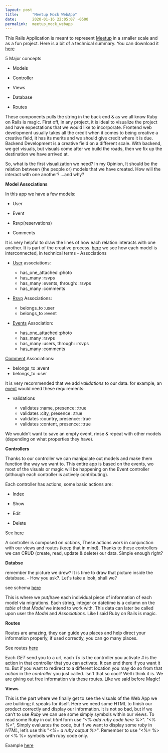 ```yaml
---
layout: post
title:      "Meetup Mock WebApp"
date:       2020-01-16 22:05:07 -0500
permalink:  meetup_mock_webapp
---
```



This Rails Application is meant to represent [Meetup](https://www.meetup.com/) in a smaller scale and as a fun project. Here is a bit of a technical summary. You can download it [here](https://github.com/FigueroaR/meetup_mock_web_app)

5 Major concepts 

- Models

- Controller 

- Views 

- Database

- Routes

These components pulls the string in the back end & as we all know Ruby on Rails is magic. 
First off, in any project, it is ideal to visualize the project and have expectations that we would like to incorporate. Frontend web development usually takes all the credit when it comes to being creative a creative field, it has its merits and we should give credit where it is due.
Backend Development is a creative field on a different scale. With backend, we get visuals, but visuals come after we build the roads, then we fix up the destination we have arrived at.

So, what is the first visualization we need? In my Opinion, It should be the relation between (the people or) models that we have created. How will the interact with one another? ...and why?




**Model Associations**

In this app we have a few models: 

- User 

- Event

- Rsvp(reservations)

- Comments 

It is very helpful to draw the lines of how each relation interacts with one another. It is part of the creative process. 
[here](https://github.com/FigueroaR/meetup_mock_web_app/tree/master/app/models) we see how each model is interconnected, in technical terms - Associations 

- [User](https://github.com/FigueroaR/meetup_mock_web_app/blob/master/app/models/user.rb) associations:

   - has_one_attached :photo
   - has_many :rsvps
   - has_many :events, through: :rsvps
   - has_many :comments
	
	
- [Rsvp](https://github.com/FigueroaR/meetup_mock_web_app/blob/master/app/models/rsvp.rb) Associations:

   - belongs_to :user
   - belongs_to :event


- [Events](https://github.com/FigueroaR/meetup_mock_web_app/blob/master/app/models/event.rb) Association:

   - has_one_attached :photo
   - has_many :rsvps
   - has_many :users, through: :rsvps
   - has_many :comments

   

[Comment](https://github.com/FigueroaR/meetup_mock_web_app/blob/master/app/models/comment.rb) Associations:

   - belongs_to :event
   - belongs_to :user
   

It is very recommended that we add *validations* to our data. 
for example, an [event](https://github.com/FigueroaR/meetup_mock_web_app/blob/master/app/models/event.rb) would need these requirements: 

- validations

  - validates :name, presence: :true
  - validates :city, presence: :true
  - validates :country, presence: :true
  - validates :content, presence: :true


We wouldn’t want to save an empty event, rinse & repeat with other models (depending on what properties they have).



**Controllers**

Thanks to our controller we can manipulate out models and make them function the way we want to. 
This entire app is based on the events, wo most of the visuals or magic will be happening on the Event controller (although each controller is actively contributing). 

Each controller has actions, some basic actions are: 

- Index

- Show

- Edit

- Delete

See [here](https://github.com/FigueroaR/meetup_mock_web_app/blob/master/app/controllers/events_controller.rb)


A controller is composed on *actions*, These actions work in conjunction with our views and routes (keep that in mind). Thanks to these controllers we can CRUD (create, read, update & delete) our data. Simple enough right?



**Databse**

remember the picture we drew? It is time to draw that picture inside the database. - How you ask?. Let's take a look, shall we? 

see schema [here](https://github.com/FigueroaR/meetup_mock_web_app/blob/master/db/schema.rb)


This is where we put/have each individual piece of information of each model via migrations.
Each string, integer or datetime is a column on the *table* of that *Model* we intend to work with. 
This data can later be called upon user the *Model* and *Associations*. Like I said Ruby on Rails is magic. 



**Routes**

Routes are amazing, they can guide you places and help direct your information properly, if used correctly, you can go many places. 

See routes [here](https://github.com/FigueroaR/meetup_mock_web_app/blob/master/config/routes.rb)

Each *GET* send you to a url, each *To* is the controller you activate *#* is the action in that controller that you can activate. It can end there if you want it to. But if you want to redirect to a different location you may do so from that *action* in the *controller* you just called. Isn't that so cool? Well i think it is. We are giving out free information via these routes. Like we said before Magic! 



**Views**

This is the part where we finally get to see the visuals of the Web App we are building; it speaks for itself. 
Here we need some HTML to finish our product correctly and display our information. It is not so bad, but if we can’t to use *Ruby* we can use some simply symbols within our views. To read some Ruby in out *html* form use "*<%  add ruby code here  %>*".  "*<%  %>*",  Simply evaluates the code,  but if we want to display some *ruby* in *HTML*, let’s use this "*<%=  a ruby output  %>*".  Remember to use "<%= %> or <% %> symbols with ruby code only. 

Example [here](https://github.com/FigueroaR/meetup_mock_web_app/blob/master/app/views/events/index.html.erb)



